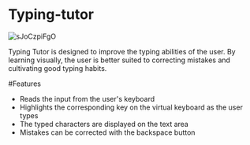 # Typing-tutor

![sJoCzpiFgO](https://user-images.githubusercontent.com/39286084/177908240-54614e49-0c9b-4bfc-bc3f-1999878bd0fd.gif)

Typing Tutor is designed to improve the typing abilities of the user. By learning visually, the user is better suited to correcting mistakes and cultivating good typing habits.

#Features

* Reads the input from the user's keyboard
* Highlights the corresponding key on the virtual keyboard as the user types
* The typed characters are displayed on the text area
* Mistakes can be corrected with the backspace button
